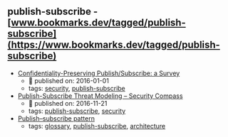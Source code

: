 publish-subscribe - [www.bookmarks.dev/tagged/publish-subscribe](https://www.bookmarks.dev/tagged/publish-subscribe) 
---
* [Confidentiality-Preserving Publish/Subscribe: a Survey](https://arxiv.org/pdf/1705.09404.pdf)
    * :calendar: published on: 2016-01-01
    * tags: [security](../tags/security.md), [publish-subscribe](../tags/publish-subscribe.md)
* [Publish-Subscribe Threat Modeling – Security Compass](https://blog.securitycompass.com/publish-subscribe-threat-modeling-11add54f1d07)
    * :calendar: published on: 2016-11-21
    * tags: [publish-subscribe](../tags/publish-subscribe.md), [security](../tags/security.md)
* [Publish–subscribe pattern](https://en.wikipedia.org/wiki/Publish%E2%80%93subscribe_pattern)
    * tags: [glossary](../tags/glossary.md), [publish-subscribe](../tags/publish-subscribe.md), [architecture](../tags/architecture.md)

